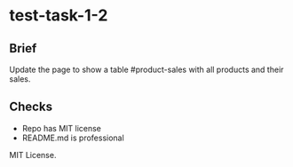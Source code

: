 # test-task-1-2

## Brief
Update the page to show a table #product-sales with all products and their sales.

## Checks
- Repo has MIT license
- README.md is professional

MIT License.